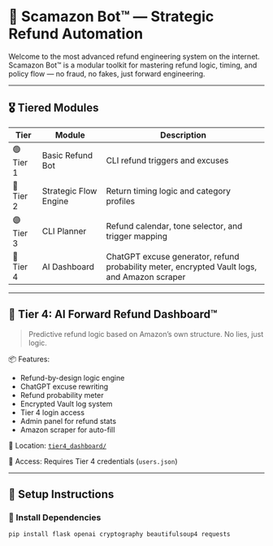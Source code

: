 # 🛒 Scamazon Bot™ — Strategic Refund Automation

Welcome to the most advanced refund engineering system on the internet. Scamazon Bot™ is a modular toolkit for mastering refund logic, timing, and policy flow — no fraud, no fakes, just forward engineering.

---

## 🎖️ Tiered Modules

| Tier | Module | Description |
|------|--------|-------------|
| 🟢 Tier 1 | Basic Refund Bot | CLI refund triggers and excuses |
| 🔵 Tier 2 | Strategic Flow Engine | Return timing logic and category profiles |
| 🟣 Tier 3 | CLI Planner | Refund calendar, tone selector, and trigger mapping |
| 🔴 Tier 4 | AI Dashboard | ChatGPT excuse generator, refund probability meter, encrypted Vault logs, and Amazon scraper |

---

## 🧠 Tier 4: AI Forward Refund Dashboard™

> Predictive refund logic based on Amazon’s own structure. No lies, just logic.

📦 Features:
- Refund-by-design logic engine
- ChatGPT excuse rewriting
- Refund probability meter
- Encrypted Vault log system
- Tier 4 login access
- Admin panel for refund stats
- Amazon scraper for auto-fill

📁 Location: [`tier4_dashboard/`](./tier4_dashboard)

🔐 Access: Requires Tier 4 credentials (`users.json`)

---

## 🚀 Setup Instructions

### 🔧 Install Dependencies

```bash
pip install flask openai cryptography beautifulsoup4 requests
